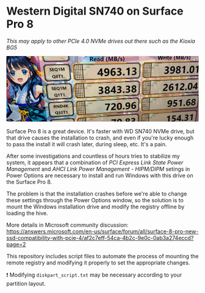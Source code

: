 # Western Digital SN740 on Surface Pro 8

*This may apply to other PCIe 4.0 NVMe drives out there such as the Kioxia BG5*

	
![WD SN740](https://github.com/neta540/sn740_sp8_win11_install_patch/blob/main/sn740_img.png)


Surface Pro 8 is a great device. It's faster with WD SN740 NVMe drive, but that drive causes the installation to crash, and even if you're lucky enough to pass the install it will crash later, during sleep, etc. It's a pain.

After some investigations and countless of hours tries to stabilize my system, it appears that a combination of *PCI Express Link State Power Management* and *AHCI Link Power Management - HIPM/DIPM* setings in Power Options are necessary to install and run Windows with this drive on the Surface Pro 8.

The problem is that the installation crashes before we're able to change these settings through the Power Options window, so the solution is to mount the Windows installation drive and modify the registry offline by loading the hive.

More details in Microsoft community discussion: https://answers.microsoft.com/en-us/surface/forum/all/surface-8-pro-new-ssd-compatibility-with-pcie-4/af2c7eff-54ca-4b2c-9e0c-0ab3a274eccd?page=2

This repository includes script files to automate the process of mounting the remote registry and modifying it properly to set the appropriate changes. 

❗ Modifying `diskpart_script.txt` may be necessary according to your partition layout.

